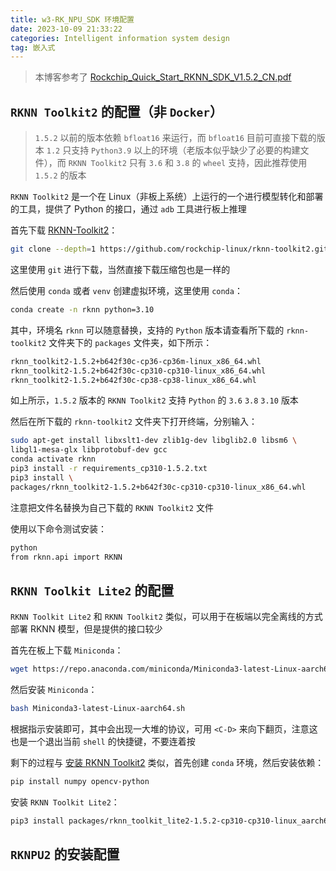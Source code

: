 ```yaml
---
title: w3-RK_NPU_SDK 环境配置
date: 2023-10-09 21:33:22
categories: Intelligent information system design
tag: 嵌入式
---
```

> 本博客参考了 [Rockchip_Quick_Start_RKNN_SDK_V1.5.2_CN.pdf](https://eyun.baidu.com/enterprise/share/link?cid=8272257679089781337&uk=1883176049&sid=202205053973938618#sharelink/path=%2FRK_NPU_SDK%2FRK_NPU_SDK_1.5.2%2Frelease&parent_path=%2FGPU%2Frknn-toolkit2)
>
## `RKNN Toolkit2` 的配置（非 `Docker`）

> `1.5.2` 以前的版本依赖 `bfloat16` 来运行，而 `bfloat16` 目前可直接下载的版本 `1.2` 只支持 `Python3.9` 以上的环境（老版本似乎缺少了必要的构建文件），而 `RKNN Toolkit2` 只有 `3.6` 和 `3.8` 的 `wheel` 支持，因此推荐使用 `1.5.2` 的版本

`RKNN Toolkit2` 是一个在 Linux（非板上系统）上运行的一个进行模型转化和部署的工具，提供了 Python 的接口，通过 `adb` 工具进行板上推理

首先下载 [RKNN-Toolkit2](https://github.com/rockchip-linux/rknn-toolkit2/tree/master)：

```sh
git clone --depth=1 https://github.com/rockchip-linux/rknn-toolkit2.git
```

这里使用 `git` 进行下载，当然直接下载压缩包也是一样的

然后使用 `conda` 或者 `venv` 创建虚拟环境，这里使用 `conda`：

```sh
conda create -n rknn python=3.10
```

其中，环境名 `rknn` 可以随意替换，支持的 `Python` 版本请查看所下载的 `rknn-toolkit2` 文件夹下的 `packages` 文件夹，如下所示：

```sh
rknn_toolkit2-1.5.2+b642f30c-cp36-cp36m-linux_x86_64.whl
rknn_toolkit2-1.5.2+b642f30c-cp310-cp310-linux_x86_64.whl
rknn_toolkit2-1.5.2+b642f30c-cp38-cp38-linux_x86_64.whl
```

如上所示，`1.5.2` 版本的 `RKNN Toolkit2` 支持 `Python` 的 `3.6` `3.8` `3.10` 版本

然后在所下载的 `rknn-toolkit2` 文件夹下打开终端，分别输入：

```sh
sudo apt-get install libxslt1-dev zlib1g-dev libglib2.0 libsm6 \
libgl1-mesa-glx libprotobuf-dev gcc
conda activate rknn
pip3 install -r requirements_cp310-1.5.2.txt
pip3 install \
packages/rknn_toolkit2-1.5.2+b642f30c-cp310-cp310-linux_x86_64.whl
```

注意把文件名替换为自己下载的 `RKNN Toolkit2` 文件

使用以下命令测试安装：

```sh
python
from rknn.api import RKNN
```

## `RKNN Toolkit Lite2` 的配置

`RKNN Toolkit Lite2` 和 `RKNN Toolkit2` 类似，可以用于在板端以完全离线的方式部署 RKNN 模型，但是提供的接口较少

首先在板上下载 `Miniconda`：

```sh
wget https://repo.anaconda.com/miniconda/Miniconda3-latest-Linux-aarch64.sh
```

然后安装 `Miniconda`：

```sh
bash Miniconda3-latest-Linux-aarch64.sh
```

根据指示安装即可，其中会出现一大堆的协议，可用 `<C-D>` 来向下翻页，注意这也是一个退出当前 `shell` 的快捷键，不要连着按

剩下的过程与 [安装 RKNN Toolkit2](#rknn-toolkit2-的配置非-docker) 类似，首先创建 `conda` 环境，然后安装依赖：

```sh
pip install numpy opencv-python
```

安装 `RKNN Toolkit Lite2`：

```sh
pip3 install packages/rknn_toolkit_lite2-1.5.2-cp310-cp310-linux_aarch64.whl
```

## `RKNPU2` 的安装配置
